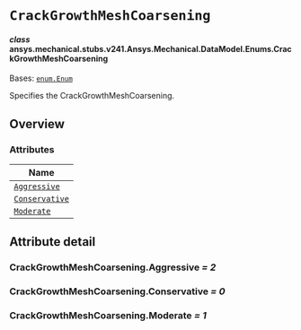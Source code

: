 <!-- vale off -->

<a id="crackgrowthmeshcoarsening"></a>

# `CrackGrowthMeshCoarsening`

<a id="ansys.mechanical.stubs.v241.Ansys.Mechanical.DataModel.Enums.CrackGrowthMeshCoarsening"></a>

#### *class* ansys.mechanical.stubs.v241.Ansys.Mechanical.DataModel.Enums.CrackGrowthMeshCoarsening

Bases: [`enum.Enum`](https://docs.python.org/3/library/enum.html#enum.Enum)

Specifies the CrackGrowthMeshCoarsening.

<!-- !! processed by numpydoc !! -->

<a id="overview"></a>

## Overview

### Attributes

| Name |
| ----------------------------------------------------------- |
| [`Aggressive`](#CrackGrowthMeshCoarsening.Aggressive) |
| [`Conservative`](#CrackGrowthMeshCoarsening.Conservative) |
| [`Moderate`](#CrackGrowthMeshCoarsening.Moderate) |

<a id="attribute-detail"></a>

## Attribute detail

<a id="CrackGrowthMeshCoarsening.Aggressive"></a>

### CrackGrowthMeshCoarsening.Aggressive *= 2*

<a id="CrackGrowthMeshCoarsening.Conservative"></a>

### CrackGrowthMeshCoarsening.Conservative *= 0*

<a id="CrackGrowthMeshCoarsening.Moderate"></a>

### CrackGrowthMeshCoarsening.Moderate *= 1*

<!-- vale on -->
